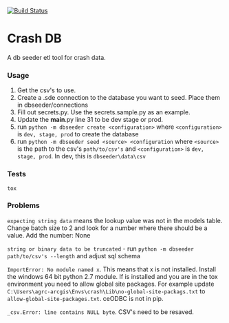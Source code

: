 [![Build Status](https://travis-ci.org/agrc/Crash-db.svg?branch=travis)](https://travis-ci.org/agrc/Crash-db)

Crash DB
========

A db seeder etl tool for crash data.

### Usage
1. Get the csv's to use.
1. Create a .sde connection to the database you want to seed. Place them in dbseeder/connections
1. Fill out secrets.py. Use the secrets.sample.py as an example.
1. Update the __main__.py line 31 to be dev stage or prod.
1. run `python -m dbseeder create <configuration>` where `<configuration>` is `dev, stage, prod` to create the database
1. run `python -m dbseeder seed <source> <configuration` where `<source>` is the path to the csv's `path/to/csv's` and `<configuration>` is `dev, stage, prod`. In dev, this is `dbseeder\data\csv`

### Tests
`tox`

### Problems
`expecting string data` means the lookup value was not in the models table. Change batch size to 2 and look for a number where there should be a value. Add the number: None

`string or binary data to be truncated` - run `python -m dbseeder path/to/csv's --length` and adjust sql schema

`ImportError: No module named x`. This means that x is not installed. Install the windows 64 bit python 2.7 module. If is installed and you are in the tox environment you need to allow global site packages. For example update `C:\Users\agrc-arcgis\Envs\crash\Lib\no-global-site-packags.txt` to `allow-global-site-packages.txt`. ceODBC is not in pip.

`_csv.Error: line contains NULL byte`. CSV's need to be resaved.
